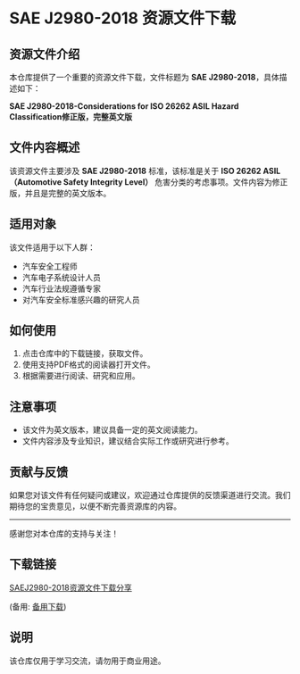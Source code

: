 # SAE J2980-2018 资源文件下载

## 资源文件介绍

本仓库提供了一个重要的资源文件下载，文件标题为 **SAE J2980-2018**，具体描述如下：

**SAE J2980-2018-Considerations for ISO 26262 ASIL Hazard Classification修正版，完整英文版**

## 文件内容概述

该资源文件主要涉及 **SAE J2980-2018** 标准，该标准是关于 **ISO 26262 ASIL（Automotive Safety Integrity Level）** 危害分类的考虑事项。文件内容为修正版，并且是完整的英文版本。

## 适用对象

该文件适用于以下人群：

- 汽车安全工程师
- 汽车电子系统设计人员
- 汽车行业法规遵循专家
- 对汽车安全标准感兴趣的研究人员

## 如何使用

1. 点击仓库中的下载链接，获取文件。
2. 使用支持PDF格式的阅读器打开文件。
3. 根据需要进行阅读、研究和应用。

## 注意事项

- 该文件为英文版本，建议具备一定的英文阅读能力。
- 文件内容涉及专业知识，建议结合实际工作或研究进行参考。

## 贡献与反馈

如果您对该文件有任何疑问或建议，欢迎通过仓库提供的反馈渠道进行交流。我们期待您的宝贵意见，以便不断完善资源库的内容。

---

感谢您对本仓库的支持与关注！

## 下载链接
[SAEJ2980-2018资源文件下载分享](https://pan.quark.cn/s/3adbf2b9208e) 

(备用: [备用下载](https://pan.baidu.com/s/1hBzN7BaSYCvLZrjm-uvWiw?pwd=1234))

## 说明

该仓库仅用于学习交流，请勿用于商业用途。
